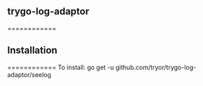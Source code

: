 ## trygo-log-adaptor
============

## Installation
============
To install:
    go get -u github.com/tryor/trygo-log-adaptor/seelog


